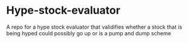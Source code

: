 # Hype-stock-evaluator
A repo for a hype stock evaluator that validifies whether a stock that is being hyped could possibly go up or is a pump and dump scheme
